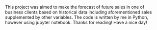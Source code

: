 This project was aimed to make the forecast of future sales in one of business clients based on historical data including aforementioned sales supplemented by other variables.
The code is written by me in Python, however using jupyter notebook.
Thanks for reading! Have a nice day!
